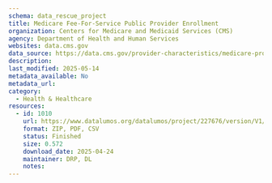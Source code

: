 ```yaml
---
schema: data_rescue_project 
title: Medicare Fee-For-Service Public Provider Enrollment
organization: Centers for Medicare and Medicaid Services (CMS)
agency: Department of Health and Human Services
websites: data.cms.gov
data_source: https://data.cms.gov/provider-characteristics/medicare-provider-supplier-enrollment/medicare-fee-for-service-public-provider-enrollment
description: 
last_modified: 2025-05-14
metadata_available: No
metadata_url: 
category:
  - Health & Healthcare 
resources:
  - id: 1010
    url: https://www.datalumos.org/datalumos/project/227676/version/V1/view
    format: ZIP, PDF, CSV
    status: Finished
    size: 0.572
    download_date: 2025-04-24
    maintainer: DRP, DL
    notes: 
---
```

